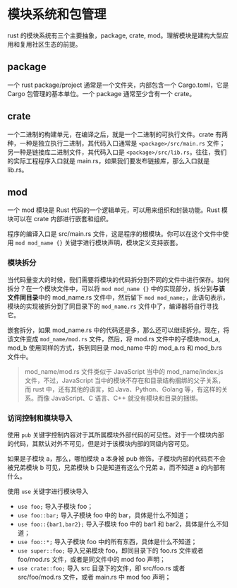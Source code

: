 # 模块系统和包管理
rust 的模块系统有三个主要抽象，package, crate, mod。理解模块是建构大型应用和复用社区生态的前提。

## package
一个 rust package/project 通常是一个文件夹，内部包含一个 Cargo.toml，它是 Cargo 包管理的基本单位。一个 package 通常至少含有一个 crate。

## crate
一个二进制的构建单元，在编译之后，就是一个二进制的可执行文件。crate 有两种，一种是独立执行二进制，其代码入口通常是 `<package>/src/main.rs` 文件；另一种是链接库二进制文件，其代码入口是 `<package>/src/lib.rs`。往往，我们的实际工程程序入口就是 main.rs，如果我们要发布链接库，那么入口就是 lib.rs。

## mod
一个 mod 模块是 Rust 代码的一个逻辑单元，可以用来组织和封装功能。Rust 模块可以在 crate 内部进行嵌套和组织。

程序的编译入口是 src/main.rs 文件，这是程序的根模块。你可以在这个文件中使用 `mod mod_name {}` 关键字进行模块声明，模块定义支持嵌套。

### 模块拆分
当代码量变大的时候，我们需要将模块的代码拆分到不同的文件中进行保存。如何拆分？在一个模块文件中，可以将 `mod mod_name {}` 中的实现部分，拆分到**与该文件同目录**中的 mod_name.rs 文件中，然后留下 `mod mod_name;`，此语句表示，模块的实现被拆分到了同目录下的 `mod_name.rs` 文件中了，编译器将自行寻找它。

嵌套拆分，如果 mod_name.rs 中的代码还是多，那么还可以继续拆分。现在，将该文件变成 `mod_name/mod.rs` 文件，然后，将 mod.rs 文件中的子模块mod_a, mod_b 使用同样的方式，拆到同目录 mod_name 中的 mod_a.rs 和 mod_b.rs 文件中。

> mod_name/mod.rs 文件类似于 JavaScript 当中的 mod_name/index.js 文件，不过，JavaScript 当中的模块不存在和目录结构捆绑的父子关系，而 rust 中，还有其他的语言，如 Java、Python、Golang 等，有这样的关系。而像 JavaScript、C 语言、C++ 就没有模块和目录的捆绑。

### 访问控制和模块导入
使用 `pub` 关键字控制内容对于其所属模块外部代码的可见性。对于一个模块内部的代码，其默认对外不可见，但是对于该模块内部的同级内容可见。

如果是子模块 a，那么，哪怕模块 a 本身被 pub 修饰，子模块内部的代码页不会被兄弟模块 b 可见，兄弟模块 b 只是知道有这么个兄弟 a，而不知道 a 的内部有什么。

使用 `use` 关键字进行模块导入
+ `use foo;` 导入子模块 foo；
+ `use foo::bar;` 导入子模块 foo 中的 bar，具体是什么不知道；
+ `use foo::{bar1,bar2};` 导入子模块 foo 中的 bar1 和 bar2，具体是什么不知道；
+ `use foo::*;` 导入子模块 foo 中的所有东西，具体是什么不知道；
+ `use super::foo;` 导入兄弟模块 foo，即同目录下的 foo.rs 文件或者 foo/mod.rs 文件，或者是同文件中的 mod foo 声明；
+ `use crate::foo;` 导入 src 目录下的文件，即 src/foo.rs 或者 src/foo/mod.rs 文件，或者 main.rs 中 mod foo 声明；
